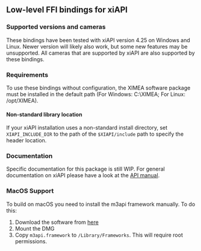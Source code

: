 ## Low-level FFI bindings for xiAPI

### Supported versions and cameras
These bindings have been tested with xiAPI version 4.25 on Windows and Linux. Newer version will likely also work, but
some new features may be unsupported. All cameras that are supported by xiAPI are also supported by these bindings.

### Requirements
To use these bindings without configuration, the XIMEA software package must be installed in the default path
(For Windows: C:\XIMEA; For Linux: /opt/XIMEA).

#### Non-standard library location
If your xiAPI installation uses a non-standard install directory, set `XIAPI_INCLUDE_DIR` to the path of the `$XIAPI/include`
path to specify the header location.

### Documentation
Specific documentation for this package is still WIP.
For general documentation on xiAPI please have a look at the [API manual](https://www.ximea.com/support/wiki/apis/XiAPI_Manual).

### MacOS Support
To build on macOS you need to install the m3api framework manually. To do this:
1. Download the software from [here](https://staging2.ximea.com/software-downloads)
2. Mount the DMG
3. Copy `m3api.framework` to `/Library/Frameworks`. This will require root permissions.
